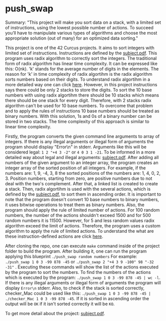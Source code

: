 # push_swap
Summary:
"This project will make you sort data on a stack, with a limited set of instructions, using
the lowest possible number of actions. To succeed you’ll have to manipulate various
types of algorithms and choose the most appropriate solution (out of many) for an
optimized data sorting."


 This project is one of the 42 Curcus projects. It aims to sort integers with limited set of instructions. Instructions are defined by the <a href="en.subject.pdf">subject.pdf</a>. This program uses radix algorithm
to correctly sort the integers. The traditional form of radix algorithm has linear time complexity. It can be expressed like this: O(nk). 'k' stands for the average number of digits in the elements. The reason for 'k' in time complexity of radix algortihm is the radix algorithm sorts numbers based on their digits. To understand radix algortihm in a more detailed way one can click <a href="https://www.geeksforgeeks.org/radix-sort/" target="_blank">here</a>. However, in this project instructions says there could be only 2 stacks to store the digits. To sort the 10 base numbers with using radix algortihm there should be 10 stacks which means there should be one stack for every digit. Therefore, with 2 stacks radix algorithm can't be used for 10 base numbers. To overcome that problem and to apply the rules of instructions 10 base numbers should be treated as binary numbers. With this solution, 1s and 0s of a binary number can be stored in two stacks. The time complexity of this approach is similar to linear time complexity.

 Firstly, the program converts the given command line arguments to array of integers. If there is any illegal arguments or illegal form of arguments the program should display "Error\n" in stderr. Arguments like this will be considered legal: ```1 2 "+4 3 -2"``` or ```4 0 3 1 -21```. To be informed in a more detailed way about legal and illegal arguments: <a href="en.subject.pdf">subject.pdf</a>. After adding all numbers of the given argument to an integer array, the program creates an integer array of the sorted position of all integers. For example, if the numbers are: 1, 9, -4, 3, 8 the sorted positions of the numbers are: 1, 4, 0, 2, 3. Position numbers, starting from zero, are positive numbers due to not deal with the two's complement. After that, a linked list is created to create a stack. Then, radix algortihm is used with the several actions, which is defined by the <a href="en.subject.pdf">subject.pdf</a>, to sort them in ascending order. It is important to note that the program doesn't convert 10 base numbers to binary numbers, it uses bitwise operations to treat them as binary numbers. Also, the program should apply the rule of limited number of actions. For 100 random numbers, the number of the actions shouldn't exceed 1500 and for 500 random numbers it is 11500. However, for 5 and less random values radix algorithm exceed the limit of actions. Therefore, the program uses a custom algorithm to apply the rule of limited actions. To understand the what are these instruction-defined actions are click <a href="en.subject.pdf">here</a>.
 
After cloning the repo, one can execute ```make``` command inside of the project folder to build the program. After building it, one can run the program applying this blueprint ```./push_swap random numbers``` For example: ```./push_swap 1 0 3 -99 878 -45``` or ```./push_swap 2 "+4 3 9 -100" 98 "-32 -31"``` . Executing these commands will show the list of the actions executed by the program to sort the numbers. To find the numbers of the actions which is executed by the program: ```./push_swap 1 0 3 -99 878 -45 | wc -l```. If there is any illegal arguments or illegal form of arguments the program will display ```Error\n``` stderr. Also, to check if the stack is sorted correctly, checker_Mac could be used like this: ```./push_swap 1 0 3 -99 878 -45 | ./checker_Mac 1 0 3 -99 878 -45```. If it is sorted in ascending order the output will be ```OK``` if it isn't sorted correctly it will be ```KO```.

To get more detail about the project: <a href="en.subject.pdf">subject.pdf</a>.
